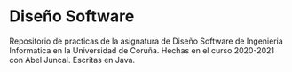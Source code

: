 # Diseño Software

Repositorio de practicas de la asignatura de Diseño Software de Ingenieria Informatica en la Universidad de Coruña.
Hechas en el curso 2020-2021 con Abel Juncal. Escritas en Java.
